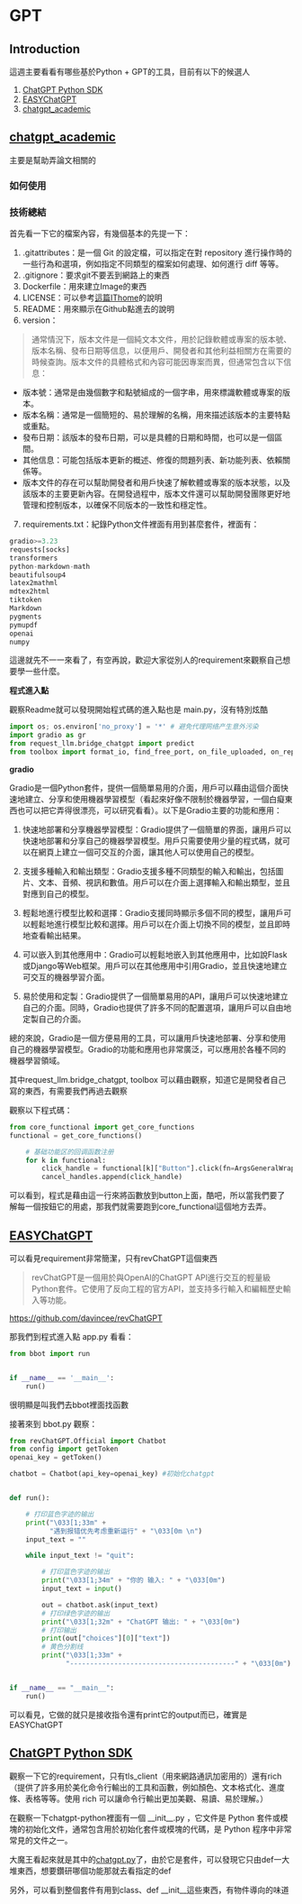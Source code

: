 # GPT

## Introduction

這週主要看看有哪些基於Python + GPT的工具，目前有以下的候選人

1. [ChatGPT Python SDK](https://github.com/labteral/chatgpt-python)
2. [EASYChatGPT](https://github.com/AIGCT/EASYChatGPT)
3. [chatgpt_academic](https://github.com/binary-husky/chatgpt_academic)

## [chatgpt_academic](https://github.com/binary-husky/chatgpt_academic)

主要是幫助弄論文相關的

### 如何使用

### 技術總結

首先看一下它的檔案內容，有幾個基本的先提一下：
1. .gitattributes：是一個 Git 的設定檔，可以指定在對 repository 進行操作時的一些行為和選項，例如指定不同類型的檔案如何處理、如何進行 diff 等等。
2. .gitignore：要求git不要丟到網路上的東西
3. Dockerfile：用來建立Image的東西
4. LICENSE：可以參考[這篇IThome](https://ithelp.ithome.com.tw/articles/10231751)的說明
5. README：用來顯示在Github點進去的說明
6. version：

> 通常情況下，版本文件是一個純文本文件，用於記錄軟體或專案的版本號、版本名稱、發布日期等信息，以便用戶、開發者和其他利益相關方在需要的時候查詢。版本文件的具體格式和內容可能因專案而異，但通常包含以下信息：

- 版本號：通常是由幾個數字和點號組成的一個字串，用來標識軟體或專案的版本。
- 版本名稱：通常是一個簡短的、易於理解的名稱，用來描述該版本的主要特點或重點。
- 發布日期：該版本的發布日期，可以是具體的日期和時間，也可以是一個區間。
- 其他信息：可能包括版本更新的概述、修復的問題列表、新功能列表、依賴關係等。
- 版本文件的存在可以幫助開發者和用戶快速了解軟體或專案的版本狀態，以及該版本的主要更新內容。在開發過程中，版本文件還可以幫助開發團隊更好地管理和控制版本，以確保不同版本的一致性和穩定性。

7. requirements.txt：紀錄Python文件裡面有用到甚麼套件，裡面有：

~~~python
gradio>=3.23
requests[socks]
transformers
python-markdown-math
beautifulsoup4
latex2mathml
mdtex2html
tiktoken
Markdown
pygments
pymupdf
openai
numpy
~~~

這邊就先不一一來看了，有空再說，歡迎大家從別人的requirement來觀察自己想要學一些什麼。

**程式進入點**

觀察Readme就可以發現開始程式碼的進入點也是 main.py，沒有特別炫酷

~~~python
import os; os.environ['no_proxy'] = '*' # 避免代理网络产生意外污染
import gradio as gr
from request_llm.bridge_chatgpt import predict
from toolbox import format_io, find_free_port, on_file_uploaded, on_report_generated, get_conf, ArgsGeneralWrapper, DummyWith
~~~

**gradio**

Gradio是一個Python套件，提供一個簡單易用的介面，用戶可以藉由這個介面快速地建立、分享和使用機器學習模型（看起來好像不限制於機器學習，一個白癡東西也可以把它弄得很漂亮，可以研究看看）。以下是Gradio主要的功能和應用：

1. 快速地部署和分享機器學習模型：Gradio提供了一個簡單的界面，讓用戶可以快速地部署和分享自己的機器學習模型。用戶只需要使用少量的程式碼，就可以在網頁上建立一個可交互的介面，讓其他人可以使用自己的模型。

2. 支援多種輸入和輸出類型：Gradio支援多種不同類型的輸入和輸出，包括圖片、文本、音頻、視訊和數值。用戶可以在介面上選擇輸入和輸出類型，並且對應到自己的模型。

3. 輕鬆地進行模型比較和選擇：Gradio支援同時顯示多個不同的模型，讓用戶可以輕鬆地進行模型比較和選擇。用戶可以在介面上切換不同的模型，並且即時地查看輸出結果。

4. 可以嵌入到其他應用中：Gradio可以輕鬆地嵌入到其他應用中，比如說Flask或Django等Web框架。用戶可以在其他應用中引用Gradio，並且快速地建立可交互的機器學習介面。

5. 易於使用和定製：Gradio提供了一個簡單易用的API，讓用戶可以快速地建立自己的介面。同時，Gradio也提供了許多不同的配置選項，讓用戶可以自由地定製自己的介面。

總的來說，Gradio是一個方便易用的工具，可以讓用戶快速地部署、分享和使用自己的機器學習模型。Gradio的功能和應用也非常廣泛，可以應用於各種不同的機器學習領域。


其中request_llm.bridge_chatgpt, toolbox
可以藉由觀察，知道它是開發者自己寫的東西，有需要我們再過去觀察

觀察以下程式碼：
~~~python
from core_functional import get_core_functions
functional = get_core_functions()

    # 基础功能区的回调函数注册
    for k in functional:
        click_handle = functional[k]["Button"].click(fn=ArgsGeneralWrapper(predict), inputs=[*input_combo, gr.State(True), gr.State(k)], outputs=output_combo)
        cancel_handles.append(click_handle)
~~~
可以看到，程式是藉由這一行來將函數放到button上面，酷吧，所以當我們要了解每一個按鈕它的用處，那我們就需要跑到core_functional這個地方去弄。


## [EASYChatGPT](https://github.com/AIGCT/EASYChatGPT)

可以看見requirement非常簡潔，只有revChatGPT這個東西

> revChatGPT是一個用於與OpenAI的ChatGPT API進行交互的輕量級Python套件。它使用了反向工程的官方API，並支持多行輸入和編輯歷史輸入等功能。

https://github.com/davincee/revChatGPT

那我們到程式進入點 app.py 看看：
~~~python
from bbot import run


if __name__ == '__main__':
    run()
~~~
很明顯是叫我們去bbot裡面找函數

接著來到 bbot.py 觀察：
~~~python
from revChatGPT.Official import Chatbot
from config import getToken
openai_key = getToken()

chatbot = Chatbot(api_key=openai_key) #初始化chatgpt


def run():

    # 打印蓝色字迹的输出
    print("\033[1;33m" +
          "遇到报错优先考虑重新运行" + "\033[0m \n")
    input_text = ""

    while input_text != "quit":

        # 打印蓝色字迹的输出
        print("\033[1;34m" + "你的 输入: " + "\033[0m")
        input_text = input()

        out = chatbot.ask(input_text)
        # 打印绿色字迹的输出
        print("\033[1;32m" + "ChatGPT 输出: " + "\033[0m")
        # 打印输出
        print(out["choices"][0]["text"])
        # 黄色分割线
        print("\033[1;33m" +
              "-----------------------------------------" + "\033[0m")


if __name__ == "__main__":
    run()
~~~

可以看見，它做的就只是接收指令還有print它的output而已，確實是EASYChatGPT

## [ChatGPT Python SDK](https://github.com/labteral/chatgpt-python)

觀察一下它的requirement，只有tls_client（用來網路通訊加密用的）還有rich（提供了許多用於美化命令行輸出的工具和函數，例如顏色、文本格式化、進度條、表格等等。使用 rich 可以讓命令行輸出更加美觀、易讀、易於理解。）

在觀察一下chatgpt-python裡面有一個 \_\_init\_\_.py ，它文件是 Python 套件或模塊的初始化文件，通常包含用於初始化套件或模塊的代碼，是 Python 程序中非常常見的文件之一。

大魔王看起來就是其中的[chatgpt.py](https://github.com/labteral/chatgpt-python/blob/master/chatgpt/chatgpt.py)了，由於它是套件，可以發現它只由def一大堆東西，想要鑽研哪個功能那就去看指定的def

另外，可以看到整個套件有用到class、def \_\_init__這些東西，有物件導向的味道